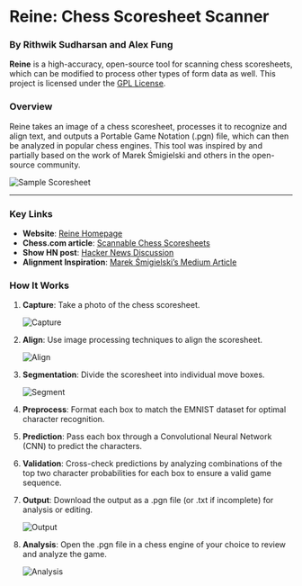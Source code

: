# Reine: Chess Scoresheet Scanner

### By Rithwik Sudharsan and Alex Fung

**Reine** is a high-accuracy, open-source tool for scanning chess scoresheets, which can be modified to process other types of form data as well. This project is licensed under the [GPL License](LICENSE).

### Overview

Reine takes an image of a chess scoresheet, processes it to recognize and align text, and outputs a Portable Game Notation (.pgn) file, which can then be analyzed in popular chess engines. This tool was inspired by and partially based on the work of Marek Śmigielski and others in the open-source community. 

![Sample Scoresheet](https://images.chesscomfiles.com/uploads/v1/blog/354692.06eee19c.630x354o.f755445341aa@2x.png)

---

### Key Links

- **Website**: [Reine Homepage](https://omcgov.wixsite.com/reine)
- **Chess.com article**: [Scannable Chess Scoresheets](https://www.chess.com/blog/ReineChess/scannable-scoresheets-free)
- **Show HN post**: [Hacker News Discussion](https://news.ycombinator.com/item?id=19162876)
- **Alignment Inspiration**: [Marek Śmigielski’s Medium Article](https://medium.com/@mareksmigielski/from-chess-score-sheet-to-icr-with-opencv-and-image-recognition-f7bed2cc3de4)

### How It Works

1. **Capture**: Take a photo of the chess scoresheet.
   
   ![Capture](https://images.chesscomfiles.com/uploads/v1/images_users/tiny_mce/ReineChess/phpYAXkpl.jpeg)

2. **Align**: Use image processing techniques to align the scoresheet.
   
   ![Align](https://images.chesscomfiles.com/uploads/v1/images_users/tiny_mce/ReineChess/phpaNPWKy.png)

3. **Segmentation**: Divide the scoresheet into individual move boxes.
   
   ![Segment](https://images.chesscomfiles.com/uploads/v1/images_users/tiny_mce/ReineChess/php3hSQwk.png)

4. **Preprocess**: Format each box to match the EMNIST dataset for optimal character recognition.

5. **Prediction**: Pass each box through a Convolutional Neural Network (CNN) to predict the characters.

6. **Validation**: Cross-check predictions by analyzing combinations of the top two character probabilities for each box to ensure a valid game sequence.

7. **Output**: Download the output as a .pgn file (or .txt if incomplete) for analysis or editing.
   
   ![Output](https://images.chesscomfiles.com/uploads/v1/images_users/tiny_mce/ReineChess/phpbCvFaT.png)

8. **Analysis**: Open the .pgn file in a chess engine of your choice to review and analyze the game.
   
   ![Analysis](https://images.chesscomfiles.com/uploads/v1/images_users/tiny_mce/ReineChess/php0jChmT.png)
